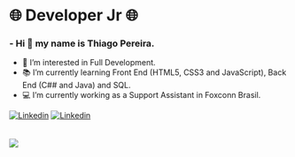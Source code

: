 # :globe_with_meridians: Developer Jr :globe_with_meridians:



### - Hi 👋 my name is Thiago Pereira.

- 👀 I’m interested in Full Development.
- 📚 I’m currently learning Front End (HTML5, CSS3 and JavaScript), Back End (C## and Java) and SQL.
- 💻 I’m currently working as a Support Assistant in Foxconn Brasil.

<div>
    <a href="https://www.linkedin.com/in/tiihpereira/" target="_blank" rel="external"><img src="https://img.shields.io/badge/LinkedIn-0077B5?style=for-the-badge&logo=linkedin&logoColor=white" alt="Linkedin"></a>
    <a href="https://www.facebook.com/TihPereira/" target="_blank" rel="external"><img src="https://img.shields.io/badge/Facebook-0077B5?style=for-the-badge&logo=facebook&logoColor=white" alt="Linkedin"></a>
</div>
<br></br>
<img src="https://raw.githubusercontent.com/trepichio/trepichio/master/assets/code.gif"/>
